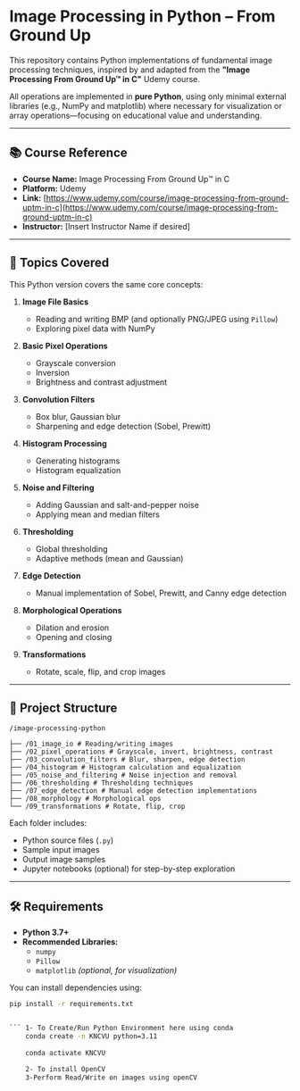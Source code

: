 # Image Processing in Python – From Ground Up

This repository contains Python implementations of fundamental image processing techniques, inspired by and adapted from the **"Image Processing From Ground Up™ in C"** Udemy course.

All operations are implemented in **pure Python**, using only minimal external libraries (e.g., NumPy and matplotlib) where necessary for visualization or array operations—focusing on educational value and understanding.

---

## 📚 Course Reference

- **Course Name:** Image Processing From Ground Up™ in C  
- **Platform:** Udemy  
- **Link:** [https://www.udemy.com/course/image-processing-from-ground-uptm-in-c](https://www.udemy.com/course/image-processing-from-ground-uptm-in-c)  
- **Instructor:** [Insert Instructor Name if desired]

---

## 🧠 Topics Covered

This Python version covers the same core concepts:

1. **Image File Basics**
   - Reading and writing BMP (and optionally PNG/JPEG using `Pillow`)
   - Exploring pixel data with NumPy

2. **Basic Pixel Operations**
   - Grayscale conversion
   - Inversion
   - Brightness and contrast adjustment

3. **Convolution Filters**
   - Box blur, Gaussian blur
   - Sharpening and edge detection (Sobel, Prewitt)

4. **Histogram Processing**
   - Generating histograms
   - Histogram equalization

5. **Noise and Filtering**
   - Adding Gaussian and salt-and-pepper noise
   - Applying mean and median filters

6. **Thresholding**
   - Global thresholding
   - Adaptive methods (mean and Gaussian)

7. **Edge Detection**
   - Manual implementation of Sobel, Prewitt, and Canny edge detection

8. **Morphological Operations**
   - Dilation and erosion
   - Opening and closing

9. **Transformations**
   - Rotate, scale, flip, and crop images

---

## 📁 Project Structure

    /image-processing-python

    ├── /01_image_io # Reading/writing images
    ├── /02_pixel_operations # Grayscale, invert, brightness, contrast
    ├── /03_convolution_filters # Blur, sharpen, edge detection
    ├── /04_histogram # Histogram calculation and equalization
    ├── /05_noise_and_filtering # Noise injection and removal
    ├── /06_thresholding # Thresholding techniques
    ├── /07_edge_detection # Manual edge detection implementations
    ├── /08_morphology # Morphological ops
    └── /09_transformations # Rotate, flip, crop

Each folder includes:
- Python source files (`.py`)
- Sample input images
- Output image samples
- Jupyter notebooks (optional) for step-by-step exploration

---

## 🛠 Requirements

- **Python 3.7+**
- **Recommended Libraries:**
  - `numpy`
  - `Pillow`
  - `matplotlib` *(optional, for visualization)*

You can install dependencies using:

```bash
pip install -r requirements.txt


``` 1- To Create/Run Python Environment here using conda
    conda create -n KNCVU python=3.11
    
    conda activate KNCVU
    
    2- To install OpenCV
    3-Perform Read/Write on images using openCV
